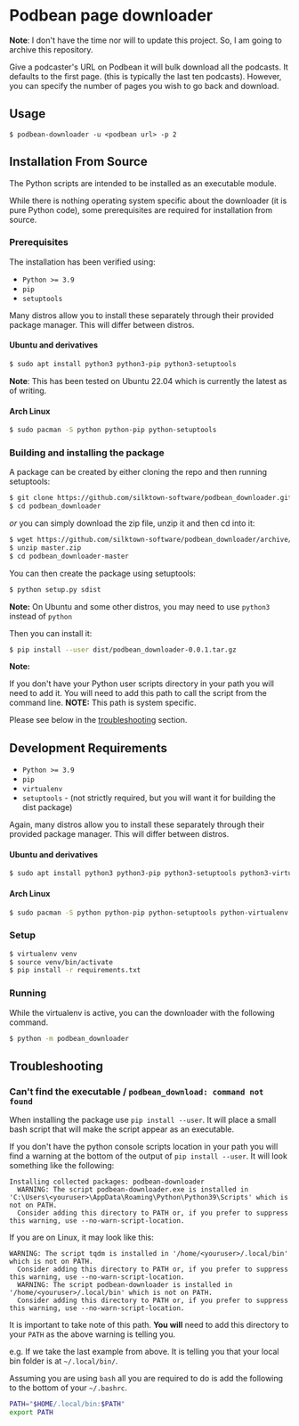 # Podbean page downloader

**Note**: I don't have the time nor will to update this project. So, I am going to archive this repository.

Give a podcaster's URL on Podbean it will bulk download all the podcasts. It defaults to the first page. 
(this is typically the last ten podcasts). However, you can specify the number of pages you wish to go back and download. 

## Usage

```
$ podbean-downloader -u <podbean url> -p 2
```

## Installation From Source

The Python scripts are intended to be installed as an executable module.

While there is nothing operating system specific about the downloader (it is pure Python code), some prerequisites are required for installation from source.

### Prerequisites 

The installation has been verified using:

* `Python >= 3.9`
* `pip`
* `setuptools`

Many distros allow you to install these separately through their provided package manager. This will differ between distros.

#### **Ubuntu and derivatives**

```bash
$ sudo apt install python3 python3-pip python3-setuptools
```

**Note**: This has been tested on Ubuntu 22.04 which is currently the latest as of writing.

#### **Arch Linux**

```bash
$ sudo pacman -S python python-pip python-setuptools
```

### Building and installing the package

A package can be created by either cloning the repo and then running setuptools:

```bash
$ git clone https://github.com/silktown-software/podbean_downloader.git
$ cd podbean_downloader
```

*or* you can simply download the zip file, unzip it and then cd into it:

```bash
$ wget https://github.com/silktown-software/podbean_downloader/archive/refs/heads/master.zip
$ unzip master.zip
$ cd podbean_downloader-master
```

You can then create the package using setuptools:

```bash
$ python setup.py sdist
```

**Note:** On Ubuntu and some other distros, you may need to use `python3` instead of `python`

Then you can install it:

```bash
$ pip install --user dist/podbean_downloader-0.0.1.tar.gz
```

**Note:** 

If you don't have your Python user scripts directory in your path you will need to add it. You will need to add this path to call the script from the command line. **NOTE:** This path is system specific.

Please see below in the [troubleshooting](#troubleshooting) section.

## Development Requirements

* `Python >= 3.9`
* `pip`
* `virtualenv`
* `setuptools` - (not strictly required, but you will want it for building the dist package)

Again, many distros allow you to install these separately through their provided package manager. This will differ between distros.

#### **Ubuntu and derivatives**

```bash
$ sudo apt install python3 python3-pip python3-setuptools python3-virtualenv
```

#### **Arch Linux**

```bash
$ sudo pacman -S python python-pip python-setuptools python-virtualenv
```

### Setup

```bash
$ virtualenv venv
$ source venv/bin/activate
$ pip install -r requirements.txt
```

### Running

While the virtualenv is active, you can the downloader with the following command.

```bash
$ python -m podbean_downloader
```

## Troubleshooting

### Can't find the executable / `podbean_download: command not found`

When installing the package use `pip install --user`. It will place a small bash script that will make the script appear as an executable.

If you don't have the python console scripts location in your path you will find a warning at the bottom of the output of `pip install --user`. It will look something like the following:

```
Installing collected packages: podbean-downloader
  WARNING: The script podbean-downloader.exe is installed in 'C:\Users\<youruser>\AppData\Roaming\Python\Python39\Scripts' which is not on PATH.
  Consider adding this directory to PATH or, if you prefer to suppress this warning, use --no-warn-script-location.
```

If you are on Linux, it may look like this:

```
WARNING: The script tqdm is installed in '/home/<youruser>/.local/bin' which is not on PATH.
  Consider adding this directory to PATH or, if you prefer to suppress this warning, use --no-warn-script-location.
  WARNING: The script podbean-downloader is installed in '/home/<youruser>/.local/bin' which is not on PATH.
  Consider adding this directory to PATH or, if you prefer to suppress this warning, use --no-warn-script-location.
```

It is important to take note of this path. **You will** need to add this directory to your `PATH` as the above warning is telling you.

e.g. If we take the last example from above. It is telling you that your local bin folder is at `~/.local/bin/`.

Assuming you are using `bash` all you are required to do is add the following to the bottom of your `~/.bashrc`.

```bash
PATH="$HOME/.local/bin:$PATH"
export PATH
```
